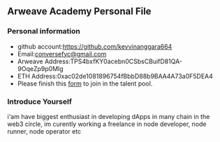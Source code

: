 ## Arweave Academy Personal File

### Personal information

- github account:https://github.com/kevvinanggara664 
- Email:conversefyc@gmail.com 
- Arweave Address:TPS4bxfKY0acebn0CSbsCBuifD81QA-9OqeZp9p0Mlg 
- ETH Address:0xac02de1081896754fBbbD88b9BAA4A73a0F5DEA4
- Please finish this [form](https://docs.google.com/forms/d/e/1FAIpQLSfWA5fIIcBgmRppm3jNz5vmf9Mai_QMVil-2pO4r7YKn_Zhtw/viewform?usp=sf_link) to join in the talent pool.

### Introduce Yourself
 i'am have biggest enthusiast in developing dApps in many chain in the web3 circle, im curently working a freelance in node developer, node runner, node operator etc
